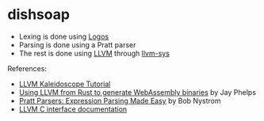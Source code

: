 # dishsoap

- Lexing is done using [Logos](https://github.com/maciejhirsz/logos)
- Parsing is done using a Pratt parser
- The rest is done using [LLVM](https://crates.io/crates/llvm-sys) through [llvm-sys](https://crates.io/crates/llvm-sys)

References:<br>

- [LLVM Kaleidoscope Tutorial](https://llvm.org/docs/tutorial/MyFirstLanguageFrontend/index.html)
- [Using LLVM from Rust to generate WebAssembly binaries](https://medium.com/@jayphelps/using-llvm-from-rust-to-generate-webassembly-93e8c193fdb4) by Jay Phelps
- [Pratt Parsers: Expression Parsing Made Easy](http://journal.stuffwithstuff.com/2011/03/19/pratt-parsers-expression-parsing-made-easy/) by Bob Nystrom
- [LLVM C interface documentation](https://llvm.org/doxygen/group__LLVMCCoreInstructionBuilder.html)
